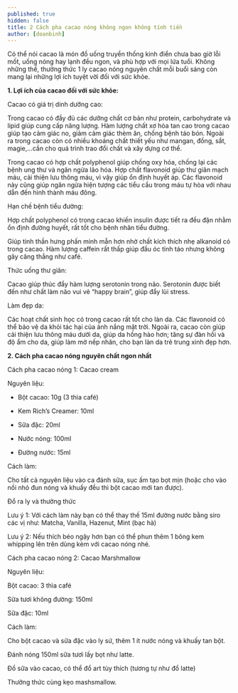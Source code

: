 ```yaml
---
published: true
hidden: false
title: 2 Cách pha cacao nóng không ngon không tính tiền
author: [doanbinh] 
---
```

Có thể nói cacao là món đồ uống truyền thống kinh điển chưa bao giờ lỗi mốt, uống nóng hay lạnh đều ngon, và phù hợp với mọi lứa tuổi. Không những thế, thưởng thức 1 ly cacao nóng nguyên chất mỗi buổi sáng còn mang lại những lợi ích tuyệt vời đối với sức khỏe.

**1. Lợi ích của cacao đối với sức khỏe:**
 
Cacao có giá trị dinh dưỡng cao:

Trong cacao có đầy đủ các dưỡng chất cơ bản như protein, carbohydrate và lipid giúp cung cấp năng lượng. Hàm lượng chất xơ hòa tan cao trong cacao giúp tạo cảm giác no, giảm cảm giác thèm ăn, chống bệnh táo bón. Ngoài ra trong cacao còn có nhiều khoáng chất thiết yếu như mangan, đồng, sắt, magie,…cần cho quá trình trao đổi chất và xây dựng cơ thể.
 
Trong cacao có hợp chất polyphenol giúp chống oxy hóa, chống lại các bệnh ung thư và ngăn ngừa lão hóa.
Hợp chất flavonoid giúp thư giãn mạch máu, cải thiện lưu thông máu, vì vậy giúp ổn định huyết áp. Các flavonoid này cũng giúp ngăn ngừa hiện tượng các tiểu cầu trong máu tự hòa với nhau dẫn đến hình thành máu đông.

Hạn chế bệnh tiểu đường:

Hợp chất polyphenol có trong cacao khiến insulin được tiết ra đều đặn nhằm ổn định đường huyết, rất tốt cho bệnh nhân tiểu đường.

Giúp tinh thần hưng phấn minh mẫn hơn nhờ chất kích thích nhẹ alkanoid có trong cacao. Hàm lượng caffein rất thấp giúp đầu óc tỉnh táo nhưng không gây căng thẳng như café.

Thức uống thư giãn: 

Cacao giúp thúc đẩy hàm lượng serotonin trong não. Serotonin được biết đến như chất làm não vui vẻ “happy brain”, giúp đẩy lùi stress.

Làm đẹp da: 

Các hoạt chất sinh học có trong cacao rất tốt cho làn da. Các flavonoid có thể bảo vệ da khỏi tác hại của ánh nắng mặt trời. Ngoài ra, cacao còn giúp cải thiện lưu thông máu dưới da, giúp da hồng hào hơn; tăng sự đàn hồi và độ ẩm cho da, giúp làm mờ nếp nhăn, cho bạn làn da trẻ trung xinh đẹp hơn.

**2. Cách pha cacao nóng nguyên chất ngon nhất**

Cách pha cacao nóng 1: Cacao cream

Nguyên liệu:

+ Bột cacao: 10g (3 thìa café)

+ Kem Rich’s Creamer: 10ml

+ Sữa đặc: 20ml

+ Nước nóng: 100ml

+ Đường nước: 15ml

Cách làm:

Cho tất cả nguyên liệu vào ca đánh sữa, sục ấm tạo bọt mịn (hoặc cho vào nồi nhỏ đun nóng và khuấy đều thì bột cacao mới tan được).

Đổ ra ly và thưởng thức

Lưu ý 1: Với cách làm này bạn có thể thay thế 15ml đường nước bằng siro các vị như: Matcha, Vanilla, Hazenut, Mint (bạc hà)

Lưu ý 2: Nếu thích béo ngậy hơn bạn có thể phun thêm 1 bông kem whipping lên trên dùng kèm với cacao nóng nhé.

Cách pha cacao nóng 2: Cacao Marshmallow

Nguyên liệu:

Bột cacao: 3 thìa café

Sữa tươi không đường: 150ml

Sữa đặc: 10ml

Cách làm:

Cho bột cacao và sữa đặc vào ly sứ, thêm 1 ít nước nóng và khuấy tan bột.

Đánh nóng 150ml sữa tươi lấy bọt như latte.

Đổ sữa vào cacao, có thể đổ art tùy thích (tương tự như đổ latte)

Thưởng thức cùng kẹo mashsmallow.